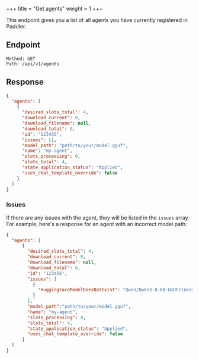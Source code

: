 +++
title = "Get agents"
weight = 1
+++

This endpoint gives you a list of all agents you have currently registered in Paddler.

## Endpoint

```
Method: GET
Path: /api/v1/agents
```

## Response

```JSON
{
  "agents": [
    {
      "desired_slots_total": 4,
      "download_current": 0,
      "download_filename": null,
      "download_total": 0,
      "id": "123456",
      "issues": [],
      "model_path": "path/to/your/model.gguf",
      "name": "my-agent",
      "slots_processing": 0,
      "slots_total": 4,
      "state_application_status": "Applied",
      "uses_chat_template_override": false
    }
  ]
}
```

### Issues

If there are any issues with the agent, they will be listed in the `issues` array. For example, here's a response for an agent with an incorrect model path:

```JSON
{
  "agents": [
      {
        "desired_slots_total": 4,
        "download_current": 0,
        "download_filename": null,
        "download_total": 0,
        "id": "123456",
        "issues": [
          {
            "HuggingFaceModelDoesNotExist": "Qwen/Qwen3-0.6B-GGUF/incorrect-link/.gguf"
          }
        ],
        "model_path":"path/to/your/model.gguf",
        "name": "my-agent",
        "slots_processing": 0,
        "slots_total": 4,
        "state_application_status": "Applied",
        "uses_chat_template_override": false
      }
  ]
}
```
